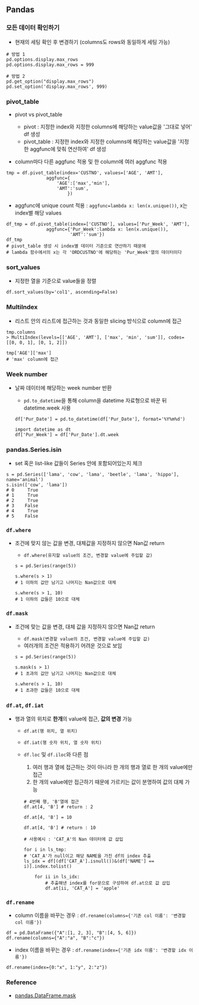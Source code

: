 ## Pandas

### 모든 데이터 확인하기

- 현재의 세팅 확인 후 변경하기 (columns도 rows와 동일하게 세팅 가능)

```
# 방법 1
pd.options.display.max_rows
pd.options.display.max_rows = 999

# 방법 2
pd.get_option("display.max_rows")
pd.set_option('display.max_rows', 999)
```

### pivot_table

- pivot vs pivot_table

  - pivot : 지정한 index와 지정한 columns에 해당하는 value값을 '그대로 넣어' df 생성
  - pivot_table : 지정한 index와 지정한 columns에 해당하는 value값을 '지정한 aggfunc에 맞춰 연산하여' df 생성

- column마다 다른 aggfunc 적용 및 한 column에 여러 aggfunc 적용

```
tmp = df.pivot_table(index='CUSTNO', values=['AGE', 'AMT'],
               aggfunc={
                   'AGE':['max','min'],
                   'AMT':'sum',
                       })
```

- aggfunc에 unique count 적용 : `aggfunc=lambda x: len(x.unique())`, x는 index별 해당 values

```
df_tmp = df.pivot_table(index=['CUSTNO'], values=['Pur_Week', 'AMT'],
               aggfunc={'Pur_Week':lambda x: len(x.unique()),
                        'AMT':'sum'})
df_tmp
# pivot_table 생성 시 index별 데이터 기준으로 연산하기 때문에
# lambda 함수에서의 x는 각 'ORDCUSTNO'에 해당하는 'Pur_Week'열의 데이터이다
```

### sort_values

- 지정한 열을 기준으로 value들을 정렬

```
df.sort_values(by='col1', ascending=False)
```

### MultiIndex

- 리스트 안의 리스트에 접근하는 것과 동일한 slicing 방식으로 column에 접근

```
tmp.columns
> MultiIndex(levels=[['AGE', 'AMT'], ['max', 'min', 'sum']], codes=[[0, 0, 1], [0, 1, 2]])

tmp['AGE']['max']
# 'max' column에 접근
```

### Week number

- 날짜 데이터에 해당하는 week number 반환

  - `pd.to_datetime`을 통해 column을 datetime 자료형으로 바꾼 뒤 datetime.week 사용

  ```
  df['Pur_Date'] = pd.to_datetime(df['Pur_Date'], format='%Y%m%d')

  import datetime as dt
  df['Pur_Week'] = df['Pur_Date'].dt.week
  ```

### pandas.Series.isin

- set 혹은 list-like 값들이 Series 안에 포함되어있는지 체크

```
s = pd.Series(['lama', 'cow', 'lama', 'beetle', 'lama', 'hippo'], name='animal')
s.isin(['cow', 'lama'])
# 0     True
# 1     True
# 2     True
# 3    False
# 4     True
# 5    False
```

### `df.where`

- 조건에 맞지 않는 값을 변경, 대체값을 지정하지 않으면 Nan값 return

  - `df.where(유지할 value의 조건, 변경할 value에 주입할 값)`

  ```
  s = pd.Series(range(5))

  s.where(s > 1)
  # 1 이하의 값만 남기고 나머지는 Nan값으로 대체

  s.where(s > 1, 10)
  # 1 이하의 값들은 10으로 대체
  ```

### `df.mask`

- 조건에 맞는 값을 변경, 대체 값을 지정하지 않으면 Nan값 return

  - `df.mask(변경할 value의 조건, 변경할 value에 주입할 값)`
  - 여러개의 조건은 적용하기 어려운 것으로 보임

  ```
  s = pd.Series(range(5))

  s.mask(s > 1)
  # 1 초과의 값만 남기고 나머지는 Nan값으로 대체

  s.where(s > 1, 10)
  # 1 초과한 값들은 10으로 대체
  ```

### `df.at`, `df.iat`

- 행과 열의 위치로 **한개**의 value에 접근, **값의 변경** 가능

  - `df.at(행 위치, 열 위치)`
  - `df.iat(행 숫자 위치, 열 숫자 위치)`
  - `df.loc` 및 `df.iloc`와 다른 점

    1. 여러 행과 열에 접근하는 것이 아니라 한 개의 행과 열로 한 개의 value에만 접근
    1. 한 개의 value에만 접근하기 때문에 가르키는 값이 분명하여 값의 대체 가능

    ```
    # 4번째 행, 'B'열에 접근
    df.at[4, 'B'] # return : 2

    df.at[4, 'B'] = 10

    df.at[4, 'B'] # return : 10

    # 사용예시 : 'CAT_A'의 Nan 데이터에 값 삽입

    for i in ls_tmp:
    # 'CAT_A'가 null이고 해당 NAME을 가진 df의 index 추출
    ls_idx = df[(df['CAT_A'].isnull())&(df['NAME'] == i)].index.tolist()

        for ii in ls_idx:
            # 추출해낸 index를 for문으로 구성하여 df.at으로 값 삽입
            df.at[ii, 'CAT_A'] = 'apple'
    ```

### `df.rename`

- column 이름을 바꾸는 경우 : `df.rename(columns={'기존 col 이름': '변경할 col 이름'})`

```
df = pd.DataFrame({"A":[1, 2, 3], "B":[4, 5, 6]})
df.rename(columns={"A":"a", "B":"c"})
```

- index 이름을 바꾸는 경우 : `df.rename(index={'기존 idx 이름': '변경할 idx 이름'})`

```
df.rename(index={0:"x", 1:"y", 2:"z"})
```

### Reference

- [pandas.DataFrame.mask](https://pandas.pydata.org/pandas-docs/stable/reference/api/pandas.DataFrame.mask.html#pandas.DataFrame.mask)
